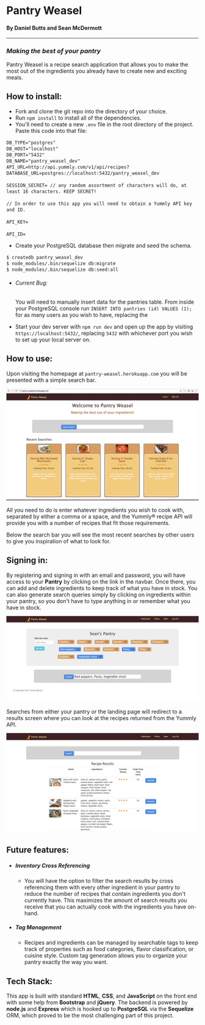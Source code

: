 # Pantry Weasel
#### By Daniel Butts and Sean McDermott
* * *

### *Making the best of your pantry*
Pantry Weasel is a recipe search application that allows you to make the most out of the ingredients you already have to create new and exciting meals.

## How to install:

* Fork and clone the git repo into the directory of your choice.
* Run `npm install` to install all of the dependencies.
* You'll need to create a new `.env` file in the root directory of the project. Paste this code into that file:

```
DB_TYPE="postgres"
DB_HOST="localhost"
DB_PORT="5432"
DB_NAME="pantry_weasel_dev"
API_URL=http://api.yummly.com/v1/api/recipes?
DATABASE_URL=postgres://localhost:5432/pantry_weasel_dev

SESSION_SECRET= // any random assortment of characters will do, at least 16 characters. KEEP SECRET!

// In order to use this app you will need to obtain a Yummly API key and ID.

API_KEY=

API_ID=
```
* Create your PostgreSQL database then migrate and seed the schema.

```
$ createdb pantry_weasel_dev
$ node_modules/.bin/sequelize db:migrate
$ node_modules/.bin/sequelize db:seed:all
```
  - ###### Current Bug:
      You will need to manually insert data for the pantries table. From inside your PostgreSQL console run `INSERT INTO pantries (id) VALUES (1);` for as many users as you wish to have, replacing the


* Start your dev server with `npm run dev` and open up the app by visiting `https://localhost:5432/`, replacing `5432` with whichever port you wish to set up your local server on.

## How to use:

Upon visiting the homepage at `pantry-weasel.herokuapp.com` you will be presented with a simple search bar.

![Landing Page](/screenshots/PW-landing-page.png)

All you need to do is enter whatever ingredients you wish to cook with, separated by either a comma or a space, and the Yummly® recipe API will provide you with a number of recipes that fit those requirements.

Below the search bar you will see the most recent searches by other users to give you inspiration of what to look for.




## Signing in:

By registering and signing in with an email and password, you will have access to your **Pantry** by clicking on the link in the navbar. Once there, you can add and delete ingredients to keep track of what you have in stock. You can also generate search queries simply by clicking on ingredients within your pantry, so you don't have to type anything in or remember what you have in stock.

![Landing Page](/screenshots/PW-pantry.png)

Searches from either your pantry or the landing page will redirect to a results screen where you can look at the recipes returned from the Yummly API.

![Landing Page](/screenshots/PW-results.png)

## Future features:

- ##### Inventory Cross Referencing
  * You will have the option to filter the search results by cross referencing them with every other ingredient in your pantry to reduce the number of recipes that contain ingredients you don't currently have. This maximizes the amount of search results you receive that you can actually cook with the ingredients you have on-hand.

- ##### Tag Management
  * Recipes and ingredients can be managed by searchable tags to keep track of properties such as food categories, flavor classification, or cuisine style. Custom tag generation allows you to organize your pantry exactly the way you want.

## Tech Stack:
  This app is built with standard **HTML**, **CSS**, and **JavaScript** on the front end with some help from **Bootstrap** and **jQuery**. The backend is powered by **node.js** and **Express** which is hooked up to **PostgreSQL** via the **Sequelize** ORM, which proved to be the most challenging part of this project.
